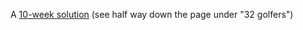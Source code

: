 A [10-week solution](http://web.archive.org/web/20130602000640/http://www.maa.org/editorial/mathgames/mathgames_08_14_07.html) (see half way down the page under "32 golfers")

